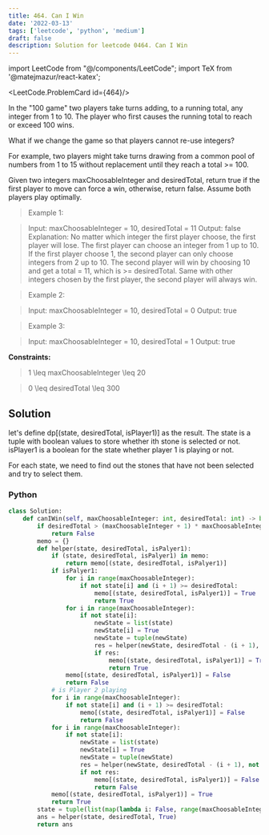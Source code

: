 ```yaml
---
title: 464. Can I Win
date: '2022-03-13'
tags: ['leetcode', 'python', 'medium']
draft: false
description: Solution for leetcode 0464. Can I Win
---
```

import LeetCode from "@/components/LeetCode";
import TeX from '@matejmazur/react-katex';

<LeetCode.ProblemCard id={464}/>
 
 In the "100 game" two players take turns adding, to a running total, any integer from 1 to 10. The player who first causes the running total to reach or exceed 100 wins.

What if we change the game so that players cannot re-use integers?

For example, two players might take turns drawing from a common pool of numbers from 1 to 15 without replacement until they reach a total >= 100.

Given two integers maxChoosableInteger and desiredTotal, return true if the first player to move can force a win, otherwise, return false. Assume both players play optimally.

 > Example 1:

 > Input: maxChoosableInteger = 10, desiredTotal = 11
 > Output: false
 > Explanation:
 > No matter which integer the first player choose, the first player will lose.
 > The first player can choose an integer from 1 up to 10.
 > If the first player choose 1, the second player can only choose integers from 2 up to 10.
 > The second player will win by choosing 10 and get a total = 11, which is >= desiredTotal.
 > Same with other integers chosen by the first player, the second player will always win.

 > Example 2:

 > Input: maxChoosableInteger = 10, desiredTotal = 0
 > Output: true

 > Example 3:

 > Input: maxChoosableInteger = 10, desiredTotal = 1
 > Output: true

**Constraints:**

 > 1 <TeX>\leq</TeX> maxChoosableInteger <TeX>\leq</TeX> 20

 > 0 <TeX>\leq</TeX> desiredTotal <TeX>\leq</TeX> 300

## Solution
let's define dp[(state, desiredTotal, isPlayer1)] as the result. The state is a tuple with boolean values to store whether ith stone is selected or not. isPlayer1 is a boolean for the state whether player 1 is playing or not.

For each state, we need to find out the stones that have not been selected and try to select them. 

### Python
```python
class Solution:
    def canIWin(self, maxChoosableInteger: int, desiredTotal: int) -> bool:
        if desiredTotal > (maxChoosableInteger + 1) * maxChoosableInteger:
            return False
        memo = {}
        def helper(state, desiredTotal, isPalyer1):
            if (state, desiredTotal, isPalyer1) in memo:
                return memo[(state, desiredTotal, isPalyer1)]
            if isPalyer1:
                for i in range(maxChoosableInteger):
                    if not state[i] and (i + 1) >= desiredTotal:
                        memo[(state, desiredTotal, isPalyer1)] = True
                        return True
                for i in range(maxChoosableInteger):
                    if not state[i]:
                        newState = list(state)
                        newState[i] = True
                        newState = tuple(newState)
                        res = helper(newState, desiredTotal - (i + 1), not isPalyer1)
                        if res:
                            memo[(state, desiredTotal, isPalyer1)] = True
                            return True                        
                memo[(state, desiredTotal, isPalyer1)] = False
                return False
            # is Player 2 playing     
            for i in range(maxChoosableInteger):
                if not state[i] and (i + 1) >= desiredTotal:
                    memo[(state, desiredTotal, isPalyer1)] = False
                    return False
            for i in range(maxChoosableInteger):
                if not state[i]:
                    newState = list(state)
                    newState[i] = True
                    newState = tuple(newState)
                    res = helper(newState, desiredTotal - (i + 1), not isPalyer1)
                    if not res:
                        memo[(state, desiredTotal, isPalyer1)] = False
                        return False                        
            memo[(state, desiredTotal, isPalyer1)] = True
            return True
        state = tuple(list(map(lambda i: False, range(maxChoosableInteger))))
        ans = helper(state, desiredTotal, True)
        return ans
```
